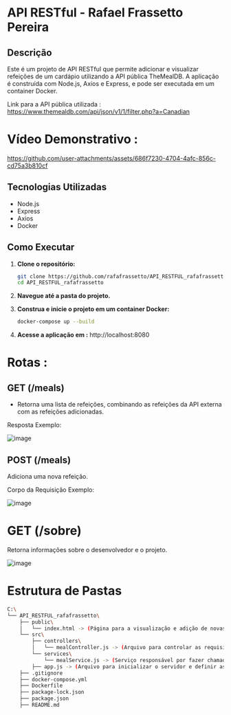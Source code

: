 # API RESTful - Rafael Frassetto Pereira

## Descrição

Este é um projeto de API RESTful que permite adicionar e visualizar refeições de um cardápio utilizando a API pública TheMealDB. A aplicação é construída com Node.js, Axios e Express, e pode ser executada em um container Docker.

Link para a API pública utilizada : https://www.themealdb.com/api/json/v1/1/filter.php?a=Canadian

# Vídeo Demonstrativo :



https://github.com/user-attachments/assets/686f7230-4704-4afc-856c-cd75a3b810cf



## Tecnologias Utilizadas

- Node.js
- Express
- Axios
- Docker

## Como Executar

1. **Clone o repositório:**
   ```bash
   git clone https://github.com/rafafrassetto/API_RESTFUL_rafafrassetto.git
   cd API_RESTFUL_rafafrassetto

2. **Navegue até a pasta do projeto.**

3. **Construa e inicie o projeto em um container Docker:**
   ```bash
   docker-compose up --build

4. **Acesse a aplicação em :**  http://localhost:8080

# Rotas :

## GET (/meals)

- Retorna uma lista de refeições, combinando as refeições da API externa com as refeições adicionadas.

Resposta Exemplo:

![image](https://github.com/user-attachments/assets/6612ecbc-162d-44d2-afb9-10be6dd4b8f4)

## POST (/meals)

Adiciona uma nova refeição.

Corpo da Requisição Exemplo:

![image](https://github.com/user-attachments/assets/f31a5c3d-3dcb-41ca-af05-d502130cf886)

# GET (/sobre)

Retorna informações sobre o desenvolvedor e o projeto.

![image](https://github.com/user-attachments/assets/17065409-9b7e-4f94-8755-eaa4ff8838d5)

# Estrutura de Pastas

```bash
C:\
└── API_RESTFUL_rafafrassetto\
    ├── public\
    │   └── index.html -> (Página para a visualização e adição de novas refeições.)
    └── src\
        ├── controllers\
        │   └── mealController.js -> (Arquivo para controlar as requisições recebidas e usar o serviço para lidar com os dados.)
        └── services\
            └── mealService.js -> (Serviço responsável por fazer chamadas à API externa, neste caso, a TheMealDB.)
        ├── app.js -> (Arquivo para inicializar o servidor e definir as rotas para requisições GET e POST.)
    ├── .gitignore
    ├── docker-compose.yml  
    ├── Dockerfile
    ├── package-lock.json
    ├── package.json
    ├── README.md
